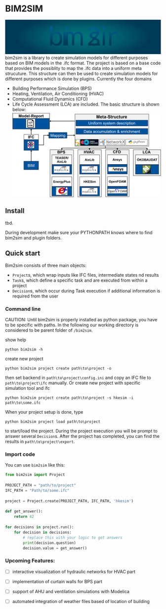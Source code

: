 # BIM2SIM
![header](docs/source/img/static/b2s_header.svg)
bim2sim is a library to create simulation models for different purposes based on BIM models in the .ifc format. The project is based on a base code that provides the possiblity to map the .ifc data into a uniform meta strucuture. This structure can then be used to create simulation models for different purposes which is done by plugins. Currently the four domains 
* Building Performance Simulation (BPS)
* Heating, Ventilation, Air Conditioning (HVAC)
* Computational Fluid Dynamics (CFD)
* Life Cycle Assessment (LCA) 
are included. The basic structure is shown below: 
![Toolchain](docs/source/img/static/bim2sim_project_workflow_eng.png)

## Install

tbd.

During development make sure your PYTHONPATH knows 
where to find bim2sim and plugin folders.

## Quick start

Bim2sim consists of three main objects:
- `Project`s, which wrap inputs like IFC files, intermediate states nd results
- `Task`s, which define a specific task and are executed from within a project
- `Decision`s, which occur during Task execution 
  if additional information is required from the user

### Command line

CAUTION: Until bim2sim is properly installed as python package, 
you have to be specific with paths. In the following our working directory is 
considered to be parent folder of `/bim2sim`.

show help

    python bim2sim -h

create new project

    python bim2sim project create path\to\project -o

then set backend in `path\to\project\config.ini` and copy an IFC file to `path\to\project\ifc` manually.
Or create new project with specific simulation tool and ifc

    python bim2sim project create path\to\project -s hkesim -i path\to\some.ifc

When your project setup is done, type

    python bim2sim project load path\to\project

to start/load the project. 
During the project execution you will be prompt to answer several `Decision`s.
After the project has completed, you can find the results in `path\to\project\export`.

### Import code

You can use `bim2sim` like this:

```python
from bim2sim import Project

PROJECT_PATH = "path/to/project"
IFC_PATH = "Path/to/some.ifc"

project = Project.create(PROJECT_PATH, IFC_PATH, 'hkesim')

def get_answer():
    return 42

for decisions in project.run():
    for decision in decisions:
        # replace this with your logic to get answers
        print(decision.question)
        decision.value = get_answer()
````


### Upcoming Features:
* [ ] interactive visualization of hydraulic networks for HVAC part 
* [ ] implementation of curtain walls for BPS part
* [ ] support of AHU and ventilation simulations with Modelica
* [ ] automated integration of weather files based of location of building


